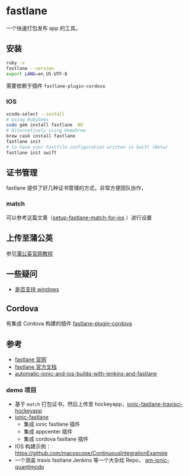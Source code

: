 # fastlane

一个快速打包发布 app 的工具。

## 安装

```bash
ruby -v
fastlane --version
export LANG=en_US.UTF-8
```

需要依赖于插件 `fastlane-plugin-cordova`


### IOS

```bash
xcode-select --install
# Using RubyGems
sudo gem install fastlane -NV
# Alternatively using Homebrew
brew cask install fastlane
fastlane init
# to have your Fastfile configuration written in Swift (Beta)
fastlane init swift
```

## 证书管理

fastlane 提供了好几种证书管理的方式，非常方便团队协作，

### match
可以参考这篇文章（[setup-fastlane-match-for-ios](https://medium.com/@danielvivek2006/setup-fastlane-match-for-ios-6260758a9a4e)
）进行设置

## 上传至蒲公英

参见[蒲公英官网教程](https://www.pgyer.com/doc/view/fastlane)

## 一些疑问

* [是否支持 windows](https://github.com/fastlane/fastlane/issues/3594)

## Cordova

有集成 Cordova 构建的插件 [fastlane-plugin-cordova](https://github.com/bamlab/fastlane-plugin-cordova)

## 参考

* [fastlane 官网](https://fastlane.tools/)
* [fastlane 官方文档](https://docs.fastlane.tools/)
* [automatic-ionic-and-ios-builds-with-jenkins-and-fastlane](https://www.3pillarglobal.com/insights/automatic-ionic-and-ios-builds-with-jenkins-and-f)

### demo 项目

* 基于 `match` 打包证书，然后上传至 hockeyapp，[ionic-fastlane-travisci-hockeyapp](https://github.com/tim-hoffmann/ionic-fastlane-travisci-hockeyapp)
* [ionic-fastlane](https://github.com/janpio/ionic-fastlane)
  * 集成 ionic fastlane 插件
  * 集成 appcenter 插件
  * 集成 cordova fastlane 插件
* IOS 构建示例： https://github.com/macoscope/ContinuousIntegrationExample
* 一个涵盖 travis fastlane Jenkins 等一个大杂烩 Repo， [qm-ionic-quantimodo](https://github.com/mikepsinn/qm-ionic-quantimodo/blob/master/fastlane/Fastfile)